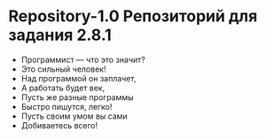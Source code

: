 # Repository-1.0 Репозиторий для задания 2.8.1

* Программист — что это значит?
* Это сильный человек!
* Над программой он заплачет,
* А работать будет век,
* Пусть же разные программы
* Быстро пишутся, легко!
* Пусть своим умом вы сами
* Добиваетесь всего!
